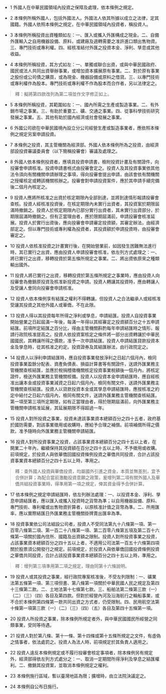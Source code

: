 * 1 外國人在中華民國領域內投資之保障及處理，依本條例之規定。

* 2 本條例所稱外國人，包括外國法人。外國法人依其所據以成立之法律，定其國籍。外國人依照本條例之規定，在中華民國領域內投資者，稱投資人。

* 3 本條例所稱投資出資種類如左：一、匯入或攜入外匯構成之現金。二、自備外匯輸入之自用機器設備、原料，或建廠及週轉需要之准許進口類出售物資。三、專門技術或專利權。四、經核准結付外匯之投資本金、淨利、孳息或其他收益。

* 4 本條例所稱投資，其方式如左：一、單獨或聯合出資，或與中華民國政府、國民或法人共同出資舉辦事業，或增加資本擴展原有事業。二、對於原有事業之股份或公司債之購買，或為現金、機器設備或原料之借貸。三、以專門技術或專利權作為股本。專門技術或專利權不作為股本而合作者，另以法律定之。

> 釋：擬將第四款改列為第二項並作文字修正如上。

* 5 本條例所稱投資，其範圍如左：一、國內所需之生產或製造事業。二、有外銷市場之事業。三、有助於重要工、礦、交通之事業。四、從事科學技術研究發展之事業。五、其他有助於國內經濟或社會發展之事業。

* 6 外國公司欲在中華民國境內設立分公司經營生產或製造事業者，應依照本條例之規定另案申請投資。

* 7 本條例之投資，其主管機關為經濟部。外國人依本條例所為之投資，由經濟部設投資審議委員會（以下簡稱投審會）審議及處理之。

* 8 外國人依本條例投資者，應填具投資申請書，檢附投資計畫及有關證件，向投審會申請核准。投資申請書格式由投審會定之。投資人及其投資事業依其他法令須向有關機關申請辦理之事項，得向投審會提出申請，由該會依有關機關之授權核定或轉該機關核辦之。投審會對申請投資案件，應於其申請手續完備後二個月內核定之。

* 9 投資人應將所核准之出資於核定期限內全部到達，並將到達情形報請投審會查核。投資人經核准投資後，在核定期限內未實行出資者，其投資案於期限屆滿時撤銷之。投資人於核定期限內已部分實行出資者，其未實行出資部分，於期限屆滿時撤銷之。但有正當理由者，應於限期屆滿前，申請投審會核准延展。投資人於實行出資後，應向投審會申請審定投資額，其審定辦法，由經濟部定之。但以專門技術或專利權為投資者，其投資額於申請投資時，由投審會審定之。

* 10 投資人依核准投資之計畫實行後，在開始營業前，如因發生困難無法進行時，其已實行之出資，應由投資人申請投審會核准，依左列方式處理之：一、將已實行之出資，移轉投資於第五條所規定之事業。二、將出資依原來之種類輸出國外。

* 11 投資人將已實行之出資，移轉投資於第五條所規定之事業時，應由投資人向投審會為撤銷原投資及核准新投資之申請。投資人轉讓其投資時，應由轉讓人及受讓人會同向投審會申請核准。

* 12 投資人依本條例享有結匯之權利不得轉讓。但投資人之合法繼承人或經核准受讓其投資之其他外國人或華僑，不在此限。

* 13 投資人得以其投資每年所得之淨利或孳息，申請結匯。投資人自投資事業開始營業之日起屆滿一年後，每滿一年得以其經審定之投資額百分之十五申請結匯。前項所定結匯之百分比，得由主管機關斟酌每年申請結匯時之情形，報請行政院核准提高之。投資人依投資案核定之條件將一部分出資轉讓於中華民國國民，其轉讓所得之價款，准予一次申請結匯。投資人申請結匯貸款投資本金及孳息時，從其核准之約定。投資證券及其結匯辦法，由行政院定之。

* 14 投資人以淨利申請結匯時，應自投資事業發放淨利之日起六個月內，檢同投資事業盈餘分配表、資產負債表、損益計算書等有關證件，送請外匯業務主管機關查核結匯，並應於稅捐稽徵機關核定投資事業稅額後一個月內，將核定證件，檢送外匯業務主管機關核備。投資人以投資本金申請結匯時，應自經核准出讓本金或投資事業減資之日起六個月內，檢同有關文件，送請外匯業務主管機關查核結匯。投資人以貸款投資本金或其孳息申請結匯時，應按核准之約定中結付之日起六個月內，檢同有關文件，送請外匯業務主管機關查核結匯。第一項至第三項所定期限，如有正當理由者，得於限期屆滿前，向外匯業務主管機關申請核准延展，其延展期限不得超過一年。

* 15 投資人對所投資之事業，投資未達該事業資本總額百分之四十五者，政府基於國防需要，對該事業徵用或收購時，應給予合理之補償。前項補償所得之價款，准予隨時向外匯業務主管機關申請結匯。

* 16 投資人對所投資事業之投資，占該事業資本總額百分之四十五以上者，在開業二十年內，繼續保持其投資額在百分之四十五以上時，不予徵用或收購。前項規定，於投資人與依華僑回國投資條例投資之華僑共同投資，合計占該投資事業資本總額百分之四十五以上時，準用之。

> 釋：查外國人投資與華僑投資，均屬國外引進之資金，本質並無差別，宜予合併計算；為配合當前激勵投資意願之政策，爰增列第二項有關外國人及華僑共組投資事業時，得準用第一項之規定，俾其資金得予合併計算。

* 17 依本條例之規定申請結匯時，依左列辦法處理：一、以投資本金、淨利、孳息申請結匯者，應以匯入或攜入投資時之貨幣為準；以自用機器設備、原料、專門技術、專利權或出售物資折算者，以原核准計值之貨幣為準。二、所用匯率，應以實際結匯日外匯業務主管機關掛牌賣出匯率為準。

* 18 投資事業依公司法組設公司者，投資人不受同法第九十八條第一項、第一百零八條第二項、第一百二十八條第一項、第二百零八條第五項及第二百十六條第一項關於國內住所、國籍及出資額之限制。投資人對所投資事業之投資，占該事業資本總額百分之四十五以上者，不適用公司法第一百五十六條第四項關於股票須公開發行之規定。前項規定，於投資人與依華僑回國投資條例投資之華僑共同投資，合計占該投資事業資本總額百分之四十五以上時，準用之。

> 釋：增列第三項準用第二項之規定，理由同第十六條說明。

* 19 投資人或其投資之事業，經行政院專案核准後，不受左列限制：一、礦業法第五條第一項、第三項但書、第八條第一項關於中華民國人民之規定及第四十三條第二款。二、土地法第十七條第七款。三、船舶法第二條第三款（一）（二）（三）（四）各目及第四款。但對於經營內河及沿海航行之輪船事業，或不合於本條例第四條第一款共同出資之方式者，仍受限制。四、民用航空法第十條第一項第三款（一）（二）（三）（四）（五）各目及第四十五條第一項。

* 20 投資人所投資之事業，除本條例所規定者外，與中華民國國民所經營之同類事業，受同等待遇。

* 21 投資人對於第八條、第十一條、第十四條或第十五條所規定之文件，有虛偽之情事者，依法處罰之。投資人為法人時，前項規定於其負責人適用之。

* 22 投資人違反本條例規定或不履行投審會核定事項者，除本條例另有規定外，經濟部得依左列方式處分之：一、取消一定期間所得淨利及孳息之結匯權利。二、撤銷其投資案，並取消本條例規定之權利。

* 23 本條例施行區域，暫以臺灣地區為限；擴增時，由立法院決議定之。

* 24 本條例自公布日施行。

